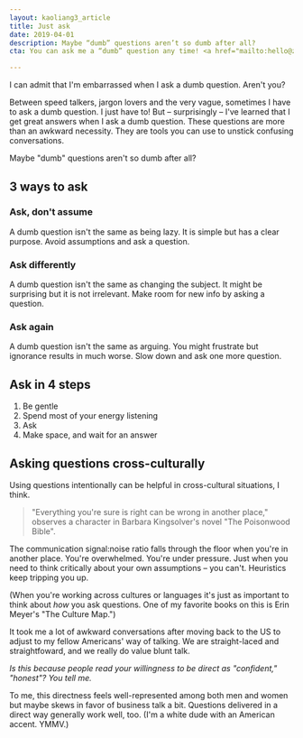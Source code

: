 ```yaml
---
layout: kaoliang3_article
title: Just ask
date: 2019-04-01
description: Maybe “dumb” questions aren’t so dumb after all?
cta: You can ask me a “dumb” question any time! <a href="mailto:hello@zachmccabe.com">hello@zachmccabe.com</a>

---
```



I can admit that I'm embarrassed when I ask a dumb question. Aren't you?

Between speed talkers, jargon lovers and the very vague, sometimes I have to ask a dumb question. I just have to! But – surprisingly – I've learned that I get great answers when I ask a dumb question. These questions are more than an awkward necessity. They are tools you can use to unstick confusing conversations.

Maybe "dumb" questions aren't so dumb after all?



## 3 ways to ask

### Ask, don't assume

A dumb question isn't the same as being lazy. It is simple but has a clear purpose. Avoid assumptions and ask a question.


### Ask differently

A dumb question isn't the same as changing the subject. It might be surprising but it is not irrelevant. Make room for new info by asking a question.


### Ask again

A dumb question isn't the same as arguing. You might frustrate but ignorance results in much worse. Slow down and ask one more question.



## Ask in 4 steps

1. Be gentle
2. Spend most of your energy listening
3. Ask
4. Make space, and wait for an answer



## Asking questions cross-culturally

Using questions intentionally can be helpful in cross-cultural situations, I think.

> "Everything you're sure is right can be wrong in another place," observes a character in Barbara Kingsolver's novel "The Poisonwood Bible".

The communication signal:noise ratio falls through the floor when you're in another place. You're overwhelmed. You're under pressure. Just when you need to think critically about your own assumptions – you can't. Heuristics keep tripping you up.

(When you're working across cultures or languages it's just as important to think about _how_ you ask questions. One of my favorite books on this is Erin Meyer's "The Culture Map.")

It took me a lot of awkward conversations after moving back to the US to adjust to my fellow Americans' way of talking. We are straight-laced and straightfoward, and we really do value blunt talk.

_Is this because people read your willingness to be direct as "confident," "honest"? You tell me._

To me, this directness feels well-represented among both men and women but maybe skews in favor of business talk a bit. Questions delivered in a direct way generally work well, too. (I'm a white dude with an American accent. YMMV.)
